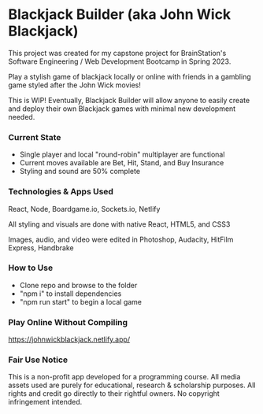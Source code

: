 # Blackjack Builder (aka John Wick Blackjack)

This project was created for my capstone project for BrainStation's Software Engineering / Web Development Bootcamp in Spring 2023.

Play a stylish game of blackjack locally or online with friends in a gambling game styled after the John Wick movies!

This is WIP! Eventually, Blackjack Builder will allow anyone to easily create and deploy their own Blackjack games with minimal new development needed.

### Current State

* Single player and local "round-robin" multiplayer are functional
* Current moves available are Bet, Hit, Stand, and Buy Insurance
* Styling and sound are 50% complete

### Technologies & Apps Used

React, Node, Boardgame.io, Sockets.io, Netlify

All styling and visuals are done with native React, HTML5, and CSS3

Images, audio, and video were edited in Photoshop, Audacity, HitFilm Express, Handbrake

### How to Use

* Clone repo and browse to the folder
* "npm i" to install dependencies
* "npm run start" to begin a local game

### Play Online Without Compiling

https://johnwickblackjack.netlify.app/

### Fair Use Notice

This is a non-profit app developed for a programming course. All media assets used are purely for educational, research & scholarship purposes. All rights and credit go directly to their rightful owners. No copyright infringement intended.
